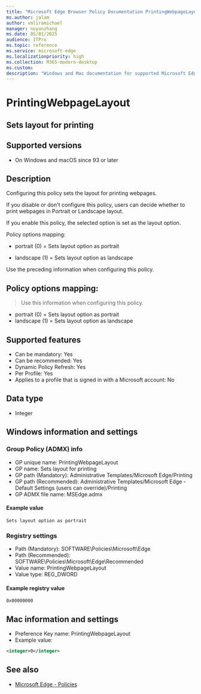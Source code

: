 ```yaml
---
title: "Microsoft Edge Browser Policy Documentation PrintingWebpageLayout"
ms.author: jalam
author: vmliramichael
manager: nuyunzhang
ms.date: 05/01/2025
audience: ITPro
ms.topic: reference
ms.service: microsoft-edge
ms.localizationpriority: high
ms.collection: M365-modern-desktop
ms.custom:
description: "Windows and Mac documentation for supported Microsoft Edge Browser policy: Sets layout for printing"
---
```


<!--THIS FILE IS AUTOMATICALLY GENERATED. MANUAL CHANGES WILL BE OVERWRITTEN.-->
<!--Please contact the Microsoft Edge Manageability team with any questions.-->

# PrintingWebpageLayout

## Sets layout for printing


## Supported versions

- On Windows and macOS since 93 or later

## Description

Configuring  this   policy  sets  the  layout  for  printing  webpages.

If  you  disable  or  don't  configure  this  policy,  users  can  decide  whether  to  print  webpages  in  Portrait  or  Landscape  layout.

If  you  enable  this  policy,  the  selected  option  is  set  as  the  layout  option.

Policy options mapping:

* portrait (0) = Sets layout option as portrait

* landscape (1) = Sets layout option as landscape

Use the preceding information when configuring this policy.

## Policy options mapping:
> Use this information when configuring this policy.

- portrait (0) = Sets layout option as portrait
- landscape (1) = Sets layout option as landscape

## Supported features

- Can be mandatory: Yes
- Can be recommended: Yes
- Dynamic Policy Refresh: Yes
- Per Profile: Yes
- Applies to a profile that is signed in with a Microsoft account: No

## Data type

- Integer

## Windows information and settings

### Group Policy (ADMX) info

- GP unique name: PrintingWebpageLayout
- GP name: Sets layout for printing
- GP path (Mandatory): Administrative Templates/Microsoft Edge/Printing
- GP path (Recommended): Administrative Templates/Microsoft Edge - Default Settings (users can override)/Printing
- GP ADMX file name: MSEdge.admx

#### Example value

```
Sets layout option as portrait
```

### Registry settings

- Path (Mandatory): SOFTWARE\Policies\Microsoft\Edge
- Path (Recommended): SOFTWARE\Policies\Microsoft\Edge\Recommended
- Value name: PrintingWebpageLayout
- Value type: REG_DWORD

#### Example registry value

```
0x00000000
```


## Mac information and settings

- Preference Key name: PrintingWebpageLayout
- Example value:

```xml
<integer>0</integer>
```

## See also
- [Microsoft Edge - Policies](../microsoft-edge-policies.md)
